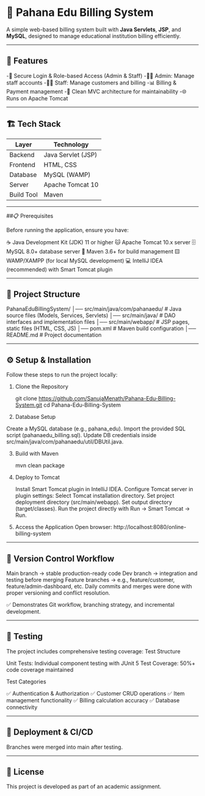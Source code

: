 # 🧾 Pahana Edu Billing System

A simple web-based billing system built with **Java Servlets**, **JSP**, and **MySQL**, designed to manage educational institution billing efficiently.

---

## 🚀 Features

-🔐 Secure Login & Role-based Access (Admin & Staff)
-👩‍💼 Admin: Manage staff accounts
-👨‍💼 Staff: Manage customers and billing
-📊 Billing & Payment management
-📄 Clean MVC architecture for maintainability
-🌐 Runs on Apache Tomcat

---

## 🏗️ Tech Stack

| Layer       | Technology              |
|-------------|-------------------------|
| Backend     | Java Servlet (JSP)      |
| Frontend    | HTML, CSS               |
| Database    | MySQL (WAMP)            |
| Server      | Apache Tomcat 10        |
| Build Tool  | Maven                   |

---

##📋 Prerequisites
 
Before running the application, ensure you have:

☕ Java Development Kit (JDK) 11 or higher
🐱 Apache Tomcat 10.x server
🗄️ MySQL 8.0+ database server
🔧 Maven 3.6+ for build management
🟨 WAMP/XAMPP (for local MySQL development)
💻 IntelliJ IDEA (recommended) with Smart Tomcat plugin

---

## 📁 Project Structure 

PahanaEduBillingSystem/
│── src/main/java/com/pahanaedu/   # Java source files (Models, Services, Servlets)
│── src/main/java/                 # DAO interfaces and implementation files
│── src/main/webapp/               # JSP pages, static files (HTML, CSS, JS)
│── pom.xml                        # Maven build configuration
│── README.md                      # Project documentation

---

## ⚙️ Setup & Installation

Follow these steps to run the project locally:
1. Clone the Repository

   git clone https://github.com/SanujaMenath/Pahana-Edu-Billing-System.git
   cd Pahana-Edu-Billing-System
   
2. Database Setup

  Create a MySQL database (e.g., pahana_edu).
  Import the provided SQL script (pahanaedu_billing.sql).
  Update DB credentials inside src/main/java/com/pahanaedu/util/DBUtil.java.

3. Build with Maven

   mvn clean package
   
4. Deploy to Tomcat
   
   Install Smart Tomcat plugin in IntelliJ IDEA.
   Configure Tomcat server in plugin settings:
   Select Tomcat installation directory.
   Set project deployment directory (src/main/webapp).
   Set output directory (target/classes).
   Run the project directly with Run → Smart Tomcat → Run.
   
5. Access the Application
   Open browser: http://localhost:8080/online-billing-system

---

## 🔄 Version Control Workflow

  Main branch → stable production-ready code
  Dev branch → integration and testing before merging
  Feature branches → e.g., feature/customer, feature/admin-dashboard, etc.
  Daily commits and merges were done with proper versioning and conflict resolution.

✅ Demonstrates Git workflow, branching strategy, and incremental development.

---

## 🧪 Testing
The project includes comprehensive testing coverage:
Test Structure

Unit Tests: Individual component testing with JUnit 5
Test Coverage: 50%+ code coverage maintained

Test Categories

✅ Authentication & Authorization
✅ Customer CRUD operations
✅ Item management functionality
✅ Billing calculation accuracy
✅ Database connectivity

---

## 🚀 Deployment & CI/CD


Branches were merged into main after testing.

---

## 📜 License

This project is developed as part of an academic assignment.
